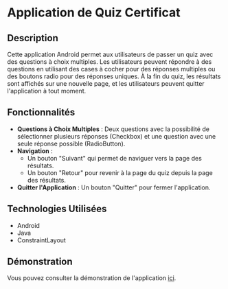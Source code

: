 # Application de Quiz Certificat

## Description
Cette application Android permet aux utilisateurs de passer un quiz avec des questions à choix multiples. Les utilisateurs peuvent répondre à des questions en utilisant des cases à cocher pour des réponses multiples ou des boutons radio pour des réponses uniques. À la fin du quiz, les résultats sont affichés sur une nouvelle page, et les utilisateurs peuvent quitter l'application à tout moment.

## Fonctionnalités
- **Questions à Choix Multiples** : Deux questions avec la possibilité de sélectionner plusieurs réponses (Checkbox) et une question avec une seule réponse possible (RadioButton).
- **Navigation** : 
  - Un bouton "Suivant" qui permet de naviguer vers la page des résultats.
  - Un bouton "Retour" pour revenir à la page du quiz depuis la page des résultats.
- **Quitter l'Application** : Un bouton "Quitter" pour fermer l'application.

## Technologies Utilisées
- Android
- Java
- ConstraintLayout

## Démonstration
Vous pouvez consulter la démonstration de l'application [ici](https://github.com/user-attachments/assets/9ce0ab10-601f-423c-b7f2-64df7546dd3d).


